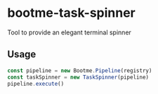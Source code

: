 # bootme-task-spinner

Tool to provide an elegant terminal spinner

## Usage

```js
const pipeline = new Bootme.Pipeline(registry)
const taskSpinner = new TaskSpinner(pipeline)
pipeline.execute()
```

